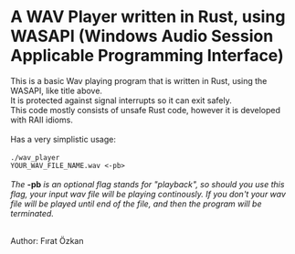 # A WAV Player written in Rust, using WASAPI (Windows Audio Session Applicable Programming Interface)

This is a basic Wav playing program that is written in Rust, using the WASAPI, like title above. <br/>It is protected against signal interrupts so it can exit safely. <br/>This code mostly consists of unsafe Rust code, however it is developed with RAII idioms. <br/><br/>Has a very simplistic usage:
<br/>
<br/>
<code>./wav_player YOUR_WAV_FILE_NAME.wav <-pb> </code>
<br/>
<br/>
<em>The </em><strong>-pb</strong> <em>is an optional flag stands for "playback", so should you use this flag, your input wav file will be playing continously. If you don't your wav file will be played until end of the file, and then the program will be terminated.</em>
<br/>
<br/>
<footer>Author: Fırat Özkan</footer>
